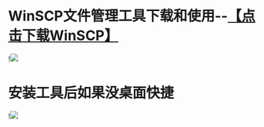 # WinSCP文件管理工具下载和使用--<a href="https://winscp.net/eng/download.php">【点击下载WinSCP】</a>
!<img src="https://github.com/danshui-git/shuoming/blob/master/doc/100T1P.png" />
#
#
# 安装工具后如果没桌面快捷
!<img src="https://github.com/danshui-git/shuoming/blob/master/doc/1012.png"  />

